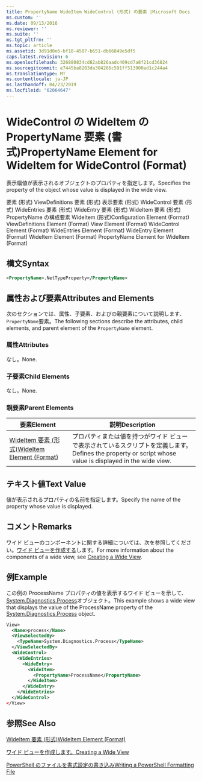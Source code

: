 ```yaml
---
title: PropertyName WideItem WideControl (形式) の要素 |Microsoft Docs
ms.custom: ''
ms.date: 09/13/2016
ms.reviewer: ''
ms.suite: ''
ms.tgt_pltfrm: ''
ms.topic: article
ms.assetid: 3d91d0e6-bf18-4587-b651-db66849e5df5
caps.latest.revision: 6
ms.openlocfilehash: 326880834cd82ab826aadc409cd7a8f21cd36824
ms.sourcegitcommit: e7445ba8203da304286c591ff513900ad1c244a4
ms.translationtype: MT
ms.contentlocale: ja-JP
ms.lasthandoff: 04/23/2019
ms.locfileid: "62064647"
---
```

# <a name="propertyname-element-for-wideitem-for-widecontrol-format"></a><span data-ttu-id="8c39f-102">WideControl の WideItem の PropertyName 要素 (書式)</span><span class="sxs-lookup"><span data-stu-id="8c39f-102">PropertyName Element for WideItem for WideControl (Format)</span></span>

<span data-ttu-id="8c39f-103">表示幅値が表示されるオブジェクトのプロパティを指定します。</span><span class="sxs-lookup"><span data-stu-id="8c39f-103">Specifies the property of the object whose value is displayed in the wide view.</span></span>

<span data-ttu-id="8c39f-104">要素 (形式) ViewDefinitions 要素 (形式) 表示要素 (形式) WideControl 要素 (形式) WideEntries 要素 (形式) WideEntry 要素 (形式) WideItem 要素 (形式) PropertyName の構成要素 WideItem (形式)</span><span class="sxs-lookup"><span data-stu-id="8c39f-104">Configuration Element (Format) ViewDefinitions Element (Format) View Element (Format) WideControl Element (Format) WideEntries Element (Format) WideEntry Element (Format) WideItem Element (Format) PropertyName Element for WideItem (Format)</span></span>

## <a name="syntax"></a><span data-ttu-id="8c39f-105">構文</span><span class="sxs-lookup"><span data-stu-id="8c39f-105">Syntax</span></span>

```xml
<PropertyName>.NetTypeProperty</PropertyName>
```

## <a name="attributes-and-elements"></a><span data-ttu-id="8c39f-106">属性および要素</span><span class="sxs-lookup"><span data-stu-id="8c39f-106">Attributes and Elements</span></span>

<span data-ttu-id="8c39f-107">次のセクションでは、属性、子要素、およびの親要素について説明します、`PropertyName`要素。</span><span class="sxs-lookup"><span data-stu-id="8c39f-107">The following sections describe the attributes, child elements, and parent element of the `PropertyName` element.</span></span>

### <a name="attributes"></a><span data-ttu-id="8c39f-108">属性</span><span class="sxs-lookup"><span data-stu-id="8c39f-108">Attributes</span></span>

<span data-ttu-id="8c39f-109">なし。</span><span class="sxs-lookup"><span data-stu-id="8c39f-109">None.</span></span>

### <a name="child-elements"></a><span data-ttu-id="8c39f-110">子要素</span><span class="sxs-lookup"><span data-stu-id="8c39f-110">Child Elements</span></span>

<span data-ttu-id="8c39f-111">なし。</span><span class="sxs-lookup"><span data-stu-id="8c39f-111">None.</span></span>

### <a name="parent-elements"></a><span data-ttu-id="8c39f-112">親要素</span><span class="sxs-lookup"><span data-stu-id="8c39f-112">Parent Elements</span></span>

|<span data-ttu-id="8c39f-113">要素</span><span class="sxs-lookup"><span data-stu-id="8c39f-113">Element</span></span>|<span data-ttu-id="8c39f-114">説明</span><span class="sxs-lookup"><span data-stu-id="8c39f-114">Description</span></span>|
|-------------|-----------------|
|[<span data-ttu-id="8c39f-115">WideItem 要素 (形式)</span><span class="sxs-lookup"><span data-stu-id="8c39f-115">WideItem Element (Format)</span></span>](./wideitem-element-for-widecontrol-format.md)|<span data-ttu-id="8c39f-116">プロパティまたは値を持つがワイド ビューで表示されているスクリプトを定義します。</span><span class="sxs-lookup"><span data-stu-id="8c39f-116">Defines the property or script whose value is displayed in the wide view.</span></span>|

## <a name="text-value"></a><span data-ttu-id="8c39f-117">テキスト値</span><span class="sxs-lookup"><span data-stu-id="8c39f-117">Text Value</span></span>

<span data-ttu-id="8c39f-118">値が表示されるプロパティの名前を指定します。</span><span class="sxs-lookup"><span data-stu-id="8c39f-118">Specify the name of the property whose value is displayed.</span></span>

## <a name="remarks"></a><span data-ttu-id="8c39f-119">コメント</span><span class="sxs-lookup"><span data-stu-id="8c39f-119">Remarks</span></span>

<span data-ttu-id="8c39f-120">ワイド ビューのコンポーネントに関する詳細については、次を参照してください。[ワイド ビューを作成する](./creating-a-wide-view.md)します。</span><span class="sxs-lookup"><span data-stu-id="8c39f-120">For more information about the components of a wide view, see [Creating a Wide View](./creating-a-wide-view.md).</span></span>

## <a name="example"></a><span data-ttu-id="8c39f-121">例</span><span class="sxs-lookup"><span data-stu-id="8c39f-121">Example</span></span>

<span data-ttu-id="8c39f-122">この例の ProcessName プロパティの値を表示するワイド ビューを示して、 [System.Diagnostics.Process](/dotnet/api/System.Diagnostics.Process)オブジェクト。</span><span class="sxs-lookup"><span data-stu-id="8c39f-122">This example shows a wide view that displays the value of the ProcessName property of the [System.Diagnostics.Process](/dotnet/api/System.Diagnostics.Process) object.</span></span>

```xml
View>
  <Name>process</Name>
  <ViewSelectedBy>
    <TypeName>System.Diagnostics.Process</TypeName>
  </ViewSelectedBy>
  <WideControl>
    <WideEntries>
      <WideEntry>
        <WideItem>
          <PropertyName>ProcessName</PropertyName>
        </WideItem>
      </WideEntry>
    </WideEntries>
  </WideControl>
</View>

```

## <a name="see-also"></a><span data-ttu-id="8c39f-123">参照</span><span class="sxs-lookup"><span data-stu-id="8c39f-123">See Also</span></span>

[<span data-ttu-id="8c39f-124">WideItem 要素 (形式)</span><span class="sxs-lookup"><span data-stu-id="8c39f-124">WideItem Element (Format)</span></span>](./wideitem-element-for-widecontrol-format.md)

[<span data-ttu-id="8c39f-125">ワイド ビューを作成します。</span><span class="sxs-lookup"><span data-stu-id="8c39f-125">Creating a Wide View</span></span>](./creating-a-wide-view.md)

[<span data-ttu-id="8c39f-126">PowerShell のファイルを書式設定の書き込み</span><span class="sxs-lookup"><span data-stu-id="8c39f-126">Writing a PowerShell Formatting File</span></span>](./writing-a-powershell-formatting-file.md)
